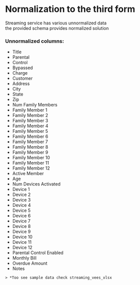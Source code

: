 # Normalization to the third form 

Streaming service has various unnormalized data  
the provided schema provides normalized solution
 
   
   ### Unnormalized columns:       
   * Title	
   * Parental 
   * Control
   * Bypassed
   * Charge	
   * Customer	
   * Address	
   * City	
   * State	
   * Zip	
   * Num Family Members	
   * Family Member 1	
   * Family Member 2
   * Family Member 3	
   * Family Member 4	
   * Family Member 5	
   * Family Member 6	
   * Family Member 7	
   * Family Member 8	
   * Family Member 9	
   * Family Member 10	
   * Family Member 11	
   * Family Member 12
   * Active Member	
   * Age	
   * Num Devices Activated	
   * Device 1
   * Device 2
   * Device 3	
   * Device 4	
   * Device 5	
   * Device 6	
   * Device 7	
   * Device 8	
   * Device 9	
   * Device 10
   * Device 11
   * Device 12
   * Parental Control Enabled
   * Monthly Bill
   * Overdue Amount	
   * Notes   
     
    > *Too see sample data check streaming_vees_xlsx  
